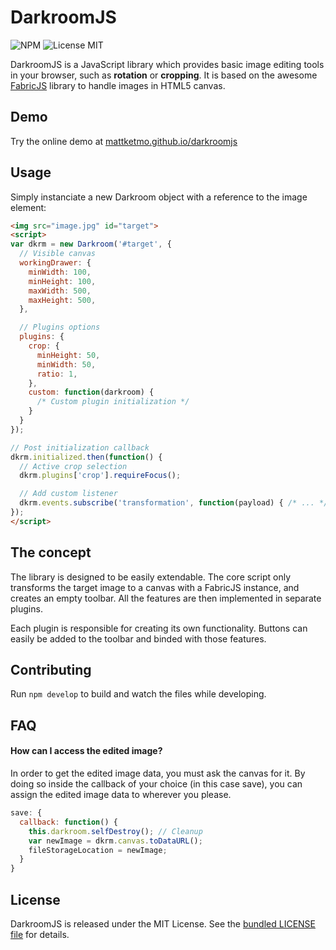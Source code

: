 # DarkroomJS

![NPM](https://img.shields.io/npm/v/darkroom.svg)
![License MIT](http://img.shields.io/badge/license-MIT-blue.svg)

DarkroomJS is a JavaScript library which provides basic image editing tools in
your browser, such as **rotation** or **cropping**. It is based on the awesome
[FabricJS](http://fabricjs.com/) library to handle images in HTML5 canvas.

## Demo

Try the online demo at [mattketmo.github.io/darkroomjs](https://mattketmo.github.io/darkroomjs/)

## Usage

Simply instanciate a new Darkroom object with a reference to the image element:

```html
<img src="image.jpg" id="target">
<script>
var dkrm = new Darkroom('#target', {
  // Visible canvas
  workingDrawer: {
    minWidth: 100,
    minHeight: 100,
    maxWidth: 500,
    maxHeight: 500,
  },

  // Plugins options
  plugins: {
    crop: {
      minHeight: 50,
      minWidth: 50,
      ratio: 1,
    },
    custom: function(darkroom) {
      /* Custom plugin initialization */
    }
  }
});

// Post initialization callback
dkrm.initialized.then(function() {
  // Active crop selection
  dkrm.plugins['crop'].requireFocus();

  // Add custom listener
  dkrm.events.subscribe('transformation', function(payload) { /* ... */ });
});
</script>
```

## The concept

The library is designed to be easily extendable. The core script only transforms
the target image to a canvas with a FabricJS instance, and creates an empty toolbar.
All the features are then implemented in separate plugins.

Each plugin is responsible for creating its own functionality.
Buttons can easily be added to the toolbar and binded with those features.

## Contributing

Run `npm develop` to build and watch the files while developing.

## FAQ

#### How can I access the edited image?

In order to get the edited image data, you must ask the canvas for it.
By doing so inside the callback of your choice (in this case save),
you can assign the edited image data to wherever you please.

```javascript
save: {
  callback: function() {
    this.darkroom.selfDestroy(); // Cleanup
    var newImage = dkrm.canvas.toDataURL();
    fileStorageLocation = newImage;
  }
}
```

## License

DarkroomJS is released under the MIT License.
See the [bundled LICENSE file](LICENSE) for details.

